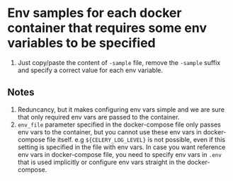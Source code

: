 # Env samples for each docker container that requires some env variables to be specified

1. Just copy/paste the content of `-sample` file, remove the `-sample` suffix and specify a correct value for each env variable.

## Notes

1. Reduncancy, but it makes configuring env vars simple and we are sure that only required env vars are passed to the container.
2. `env_file` parameter specified in the docker-compose file only passes env vars to the container, but you cannot use these env vars in docker-compose file itself. e.g `${CELERY_LOG_LEVEL}` is not possible, even if this setting is specified in the file with env vars. In case you want reference env vars in docker-compose file, you need to specify env vars in `.env` that is used implicitly or configure env vars straight in the docker-compose.
